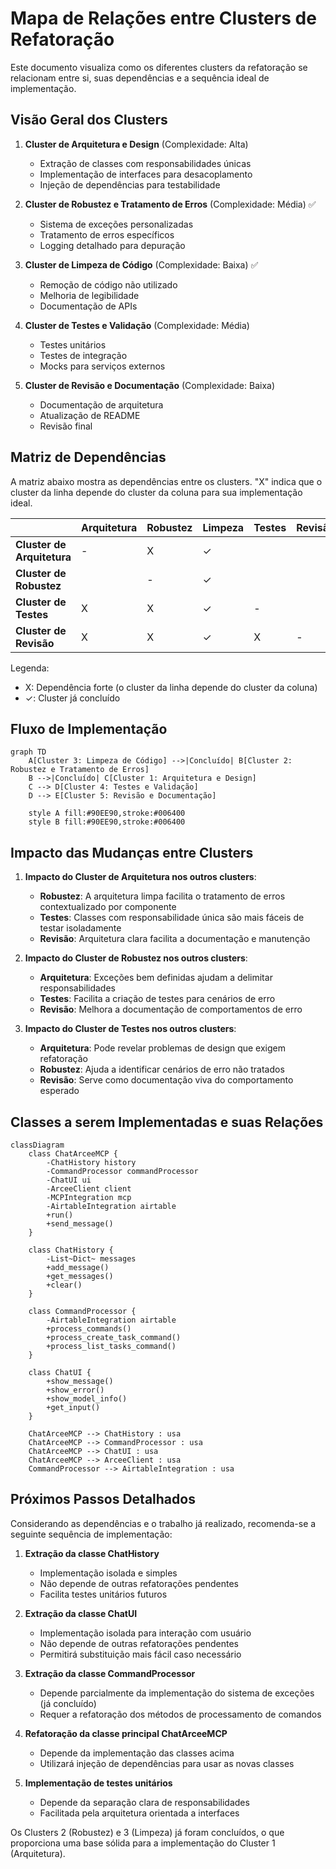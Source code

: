 # Mapa de Relações entre Clusters de Refatoração

Este documento visualiza como os diferentes clusters da refatoração se relacionam entre si, suas dependências e a sequência ideal de implementação.

## Visão Geral dos Clusters

1. **Cluster de Arquitetura e Design** (Complexidade: Alta)
   - Extração de classes com responsabilidades únicas
   - Implementação de interfaces para desacoplamento
   - Injeção de dependências para testabilidade

2. **Cluster de Robustez e Tratamento de Erros** (Complexidade: Média) ✅
   - Sistema de exceções personalizadas
   - Tratamento de erros específicos
   - Logging detalhado para depuração

3. **Cluster de Limpeza de Código** (Complexidade: Baixa) ✅
   - Remoção de código não utilizado
   - Melhoria de legibilidade
   - Documentação de APIs

4. **Cluster de Testes e Validação** (Complexidade: Média)
   - Testes unitários
   - Testes de integração
   - Mocks para serviços externos

5. **Cluster de Revisão e Documentação** (Complexidade: Baixa)
   - Documentação de arquitetura
   - Atualização de README
   - Revisão final

## Matriz de Dependências

A matriz abaixo mostra as dependências entre os clusters. "X" indica que o cluster da linha depende do cluster da coluna para sua implementação ideal.

|                                   | Arquitetura | Robustez | Limpeza | Testes | Revisão |
|-----------------------------------|-------------|----------|---------|--------|---------|
| **Cluster de Arquitetura**        |      -      |    X     |    ✓    |        |         |
| **Cluster de Robustez**           |             |     -    |    ✓    |        |         |
| **Cluster de Testes**             |      X      |    X     |    ✓    |    -   |         |
| **Cluster de Revisão**            |      X      |    X     |    ✓    |    X   |    -    |

Legenda:
- X: Dependência forte (o cluster da linha depende do cluster da coluna)
- ✓: Cluster já concluído

## Fluxo de Implementação

```mermaid
graph TD
    A[Cluster 3: Limpeza de Código] -->|Concluído| B[Cluster 2: Robustez e Tratamento de Erros]
    B -->|Concluído| C[Cluster 1: Arquitetura e Design]
    C --> D[Cluster 4: Testes e Validação]
    D --> E[Cluster 5: Revisão e Documentação]
    
    style A fill:#90EE90,stroke:#006400
    style B fill:#90EE90,stroke:#006400
```

## Impacto das Mudanças entre Clusters

1. **Impacto do Cluster de Arquitetura nos outros clusters**:
   - **Robustez**: A arquitetura limpa facilita o tratamento de erros contextualizado por componente
   - **Testes**: Classes com responsabilidade única são mais fáceis de testar isoladamente
   - **Revisão**: Arquitetura clara facilita a documentação e manutenção

2. **Impacto do Cluster de Robustez nos outros clusters**:
   - **Arquitetura**: Exceções bem definidas ajudam a delimitar responsabilidades
   - **Testes**: Facilita a criação de testes para cenários de erro
   - **Revisão**: Melhora a documentação de comportamentos de erro

3. **Impacto do Cluster de Testes nos outros clusters**:
   - **Arquitetura**: Pode revelar problemas de design que exigem refatoração
   - **Robustez**: Ajuda a identificar cenários de erro não tratados
   - **Revisão**: Serve como documentação viva do comportamento esperado

## Classes a serem Implementadas e suas Relações

```mermaid
classDiagram
    class ChatArceeMCP {
        -ChatHistory history
        -CommandProcessor commandProcessor
        -ChatUI ui
        -ArceeClient client
        -MCPIntegration mcp
        -AirtableIntegration airtable
        +run()
        +send_message()
    }
    
    class ChatHistory {
        -List~Dict~ messages
        +add_message()
        +get_messages()
        +clear()
    }
    
    class CommandProcessor {
        -AirtableIntegration airtable
        +process_commands()
        +process_create_task_command()
        +process_list_tasks_command()
    }
    
    class ChatUI {
        +show_message()
        +show_error()
        +show_model_info()
        +get_input()
    }
    
    ChatArceeMCP --> ChatHistory : usa
    ChatArceeMCP --> CommandProcessor : usa
    ChatArceeMCP --> ChatUI : usa
    ChatArceeMCP --> ArceeClient : usa
    CommandProcessor --> AirtableIntegration : usa
```

## Próximos Passos Detalhados

Considerando as dependências e o trabalho já realizado, recomenda-se a seguinte sequência de implementação:

1. **Extração da classe ChatHistory**
   - Implementação isolada e simples
   - Não depende de outras refatorações pendentes
   - Facilita testes unitários futuros

2. **Extração da classe ChatUI**
   - Implementação isolada para interação com usuário
   - Não depende de outras refatorações pendentes
   - Permitirá substituição mais fácil caso necessário

3. **Extração da classe CommandProcessor**
   - Depende parcialmente da implementação do sistema de exceções (já concluído)
   - Requer a refatoração dos métodos de processamento de comandos

4. **Refatoração da classe principal ChatArceeMCP**
   - Depende da implementação das classes acima
   - Utilizará injeção de dependências para usar as novas classes

5. **Implementação de testes unitários**
   - Depende da separação clara de responsabilidades
   - Facilitada pela arquitetura orientada a interfaces

Os Clusters 2 (Robustez) e 3 (Limpeza) já foram concluídos, o que proporciona uma base sólida para a implementação do Cluster 1 (Arquitetura). 